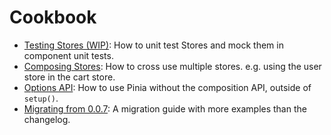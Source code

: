 # Cookbook

- [Testing Stores (WIP)](./testing.md): How to unit test Stores and mock them in component unit tests.
- [Composing Stores](./composing-stores.md): How to cross use multiple stores. e.g. using the user store in the cart store.
- [Options API](./options-api.md): How to use Pinia without the composition API, outside of `setup()`.
- [Migrating from 0.0.7](./migration-0-0-7.md): A migration guide with more examples than the changelog.
